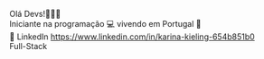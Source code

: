 Olá Devs!👩‍💻✨
\
Iniciante na programação 💻 vivendo em Portugal 📌
\
💬 LinkedIn https://www.linkedin.com/in/karina-kieling-654b851b0
\
Full-Stack 
